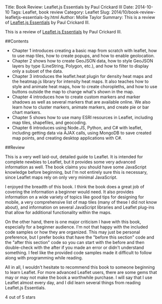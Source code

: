Title: Book Review: Leaflet.js Essentials by Paul Crickard III
Date: 2014-10-10
Tags: Leaflet, book review
Category: Leaflet
Slug: 2014/10/book-review-leafletjs-essentials-by.html
Author: Mollie Taylor
Summary: This is a review of [Leaflet.js Essentials](https://www.packtpub.com/application-development/leafletjs-essentials) by Paul Crickard III.

This is a review of [Leaflet.js Essentials](https://www.packtpub.com/application-development/leafletjs-essentials) by Paul Crickard III.

##Contents

* Chapter 1 introduces creating a basic map from scratch with leaflet, how to use map tiles, how to create popups, and how to enable geolocation. 
* Chapter 2 shows how to create GeoJSON data, how to style GeoJSON layers by type (LineString, Polygon, etc.), and how to filter to display only a subset of the data. 
* Chapter 3 introduces the leaflet.heat plugin for density heat maps and the heatmap.js library for intensity heat maps. It also teaches how to style and animate heat maps, how to create choropleths, and how to use buttons outside the map to change what's shown in the map. 
* Chapter 4 introduces how to create custom markers and marker shadows as well as several markers that are available online. We also learn how to cluster markers, animate markers, and create pie or bar chart markers. 
* Chapter 5 shows how to use many ESRI resources in Leaflet, including map tiles, shapefiles, and geocoding. 
* Chapter 6 introduces using Node.JS, Python, and C# with leaflet, including getting data via AJAX calls, using MongoDB to save created map points, and creating desktop applications with C#.

##Review

This is a very well laid-out, detailed guide to Leaflet. It is intended for complete newbies to Leaflet, but it provides some very advanced information as well. The book claims you should have some JavaScript knowledge before beginning, but I'm not entirely sure this is necessary, since Leaflet maps rely on only very minimal JavaScript.

I enjoyed the breadth of this book. I think the book does a great job of covering the information a beginner would need. It also provides information on a wide variety of topics like good tips for designing for mobile, a very comprehensive list of map tiles (many of these I did not know about), and information on several JavaScript libraries and Leaflet plug-ins that allow for additional functionality within the maps.

On the other hand, there is one major criticism I have with this book, especially for a beginner audience. I'm not that happy with the included code samples or how they are organized. This may just be personal preference, but I prefer books that have the "before this section" code and the "after this section" code so you can start with the before and then double-check with the after if you made an error or didn't understand something. I feel like the provided code samples made it difficult to follow along with programming while reading.

All in all, I wouldn't hesitate to recommend this book to someone beginning to learn Leaflet. For more advanced Leaflet users, there are some gems that may or may not make the book a worthwhile purchase. I will say that I use Leaflet almost every day, and I did learn several things from reading Leaflet.js Essentials.

4 out of 5 stars